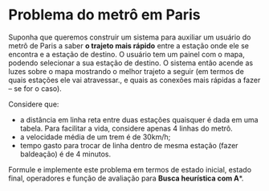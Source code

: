 # Problema do metrô em Paris
Suponha que queremos construir um sistema para auxiliar um usuário do metrô de
Paris a saber **o trajeto mais rápido** entre a estação onde ele se encontra e a estação
de destino. O usuário tem um painel com o mapa, podendo selecionar a sua estação
de destino. O sistema então acende as luzes sobre o mapa mostrando o melhor trajeto
a seguir (em termos de quais estações ele vai atravessar., e quais as conexões mais
rápidas a fazer – se for o caso).

Considere que:
- a distância em linha reta entre duas estações quaisquer é dada em uma tabela.
Para facilitar a vida, considere apenas 4 linhas do metrô.
- a velocidade média de um trem é de 30km/h;
- tempo gasto para trocar de linha dentro de mesma estação (fazer baldeação) é de 4 minutos.

Formule e implemente este problema em termos de estado inicial, estado final,
operadores e função de avaliação para **Busca heurística com A***.
